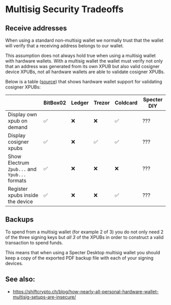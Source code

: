 # Multisig Security Tradeoffs

## Receive addresses

When using a standard non-multisig wallet we normally trust that the wallet will verify that a receiving address belongs to our wallet.

This assumption does not always hold true when using a multisig wallet with hardware wallets. With a multisig wallet the wallet must verify not only that an address was generated from its own XPUB but also valid cosigner device XPUBs, not all hardware wallets are able to validate cosigner XPUBs.

Below is a table ([source](https://shiftcrypto.ch/blog/how-nearly-all-personal-hardware-wallet-multisig-setups-are-insecure/)) that shows hardware wallet support for validating cosigner XPUBs:

|                                                | BitBox02 | Ledger | Trezor | Coldcard | Specter DIY |
|------------------------------------------------|----------|--------|--------|----------|-------------|
| Display own xpub on demand                     | ✅       | ❌     | ❌     | ✅       | ???         |
| Display cosigner xpubs                         | ✅       | ❌     | ✅     | ✅       | ???         |
| Show Electrum `Zpub...` and `Ypub...` formats  | ✅       | ❌     | ❌     | ❌       | ???         |
| Register xpubs inside the device               | ✅       | ❌     | ❌     | ✅       | ???         |

## Backups

To spend from a multisig wallet (for example 2 of 3) you do not only need 2 of the three signing keys but *all 3* of the XPUBs in order to construct a valid transaction to spend funds.

This means that when using a Specter Desktop multisig wallet you should keep a copy of the exported PDF backup file with each of your signing devices.


## See also:

 - https://shiftcrypto.ch/blog/how-nearly-all-personal-hardware-wallet-multisig-setups-are-insecure/
